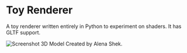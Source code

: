 # Toy Renderer
A toy renderer written entirely in Python to experiment on shaders. It has GLTF support.


![Screenshot](https://ucc0d2c584ebbeaa776729c22c7a.dl.dropboxusercontent.com/cd/0/inline/AvAmnTaNE1TEhJ6eO5PFVROHK8xSAC_bklRcCTAqX97pPzP7MvUmGvRZ0LeihIy7b88OuxECcoj5Zgk2-5kkcSF1bKkDfljzzNbecc4p1hx61QqeFurWEClrbOuI0TVHGBA/file#)
3D Model Created by Alena Shek.
